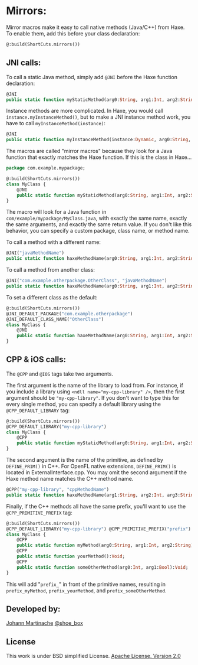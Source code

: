 Mirrors:
========

Mirror macros make it easy to call native methods (Java/C++) from Haxe. To enable them, add this before your class declaration:

```haxe
@:build(ShortCuts.mirrors())
```

JNI calls:
----------

To call a static Java method, simply add `@JNI` before the Haxe function declaration:

```haxe
@JNI
public static function myStaticMethod(arg0:String, arg1:Int, arg2:String):Bool;
```

Instance methods are more complicated. In Haxe, you would call `instance.myInstanceMethod()`, but to make a JNI instance method work, you have to call `myInstanceMethod(instance)`:

```haxe
@JNI
public static function myInstanceMethod(instance:Dynamic, arg0:String, arg1:Int, arg2:String):Bool;
```

The macros are called "mirror macros" because they look for a Java function that exactly matches the Haxe function. If this is the class in Haxe...

```haxe
package com.example.mypackage;

@:build(ShortCuts.mirrors())
class MyClass {
    @JNI
    public static function myStaticMethod(arg0:String, arg1:Int, arg2:String):Bool;
}
```

The macro will look for a Java function in `com/example/mypackage/MyClass.java`, with exactly the same name, exactly the same arguments, and exactly the same return value. If you don't like this behavior, you can specify a custom package, class name, or method name.

To call a method with a different name:
```haxe
@JNI("javaMethodName")
public static function haxeMethodName(arg0:String, arg1:Int, arg2:String):Bool;
```

To call a method from another class:
```haxe
@JNI("com.example.otherpackage.OtherClass", "javaMethodName")
public static function haxeMethodName(arg0:String, arg1:Int, arg2:String):Bool;
```

To set a different class as the default:
```haxe
@:build(ShortCuts.mirrors())
@JNI_DEFAULT_PACKAGE("com.example.otherpackage")
@JNI_DEFAULT_CLASS_NAME("OtherClass")
class MyClass {
    @JNI
    public static function haxeMethodName(arg0:String, arg1:Int, arg2:String):Bool;
}
```

CPP & iOS calls:
----------------

The `@CPP` and `@IOS` tags take two arguments.

The first argument is the name of the library to load from. For instance, if you include a library using `<ndll name="my-cpp-library" />`, then the first argument should be `"my-cpp-library"`. If you don't want to type this for every single method, you can specify a default library using the `@CPP_DEFAULT_LIBRARY` tag:

```haxe
@:build(ShortCuts.mirrors())
@CPP_DEFAULT_LIBRARY("my-cpp-library")
class MyClass {
    @CPP
    public static function myStaticMethod(arg0:String, arg1:Int, arg2:String):Bool;
}
```

The second argument is the name of the primitive, as defined by `DEFINE_PRIM()` in C++. For OpenFL native extensions, `DEFINE_PRIM()` is located in ExternalInterface.cpp. You may omit the second argument if the Haxe method name matches the C++ method name.

```haxe
@CPP("my-cpp-library", "cppMethodName")
public static function haxeMethodName(arg1:String, arg2:Int, arg3:String):Bool;
```

Finally, if the C++ methods all have the same prefix, you'll want to use the `@CPP_PRIMITIVE_PREFIX` tag:

```haxe
@:build(ShortCuts.mirrors())
@CPP_DEFAULT_LIBRARY("my-cpp-library") @CPP_PRIMITIVE_PREFIX("prefix")
class MyClass {
    @CPP
    public static function myMethod(arg0:String, arg1:Int, arg2:String):Bool;
    @CPP
    public static function yourMethod():Void;
    @CPP
    public static function someOtherMethod(arg0:Int, arg1:Bool):Void;
}
```

This will add "`prefix_`" in front of the primitive names, resulting in `prefix_myMethod`, `prefix_yourMethod`, and `prefix_someOtherMethod`.

Developed by:
----
[Johann Martinache](https://github.com/shoebox) 
[@shoe_box](https://twitter.com/shoe_box)

License
----
This work is under BSD simplified License.
[Apache License, Version 2.0](http://www.apache.org/licenses/LICENSE-2.0.html)
